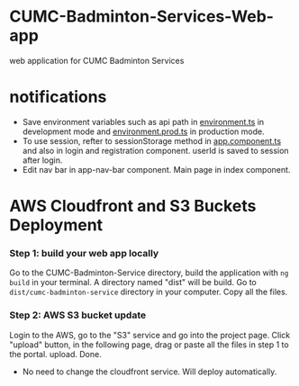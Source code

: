 # CUMC-Badminton-Services-Web-app
web application for CUMC Badminton Services

# notifications 

* Save environment variables such as api path in [environment.ts](CUMC-Badminton-Service/src/environments/) in development mode and [environment.prod.ts](CUMC-Badminton-Service/src/environments/) in production mode.
* To use session, refter to sessionStorage method in [app.component.ts](CUMC-Badminton-Service/src/app/app.component.ts) and also in login and registration component. userId is saved to session after login. 
* Edit nav bar in app-nav-bar component. Main page in index component.

# AWS Cloudfront and S3 Buckets Deployment
### Step 1: build your web app locally
Go to the CUMC-Badminton-Service directory, build the application with `ng build` in your terminal.
A directory named "dist" will be build.
Go to `dist/cumc-badminton-service` directory in your computer. Copy all the files.

### Step 2: AWS S3 bucket update
Login to the AWS, go to the "S3" service and go into the project page.
Click "upload" button, in the following page, drag or paste all the files in step 1 to the portal.
upload.
Done.

* No need to change the cloudfront service. Will deploy automatically.


